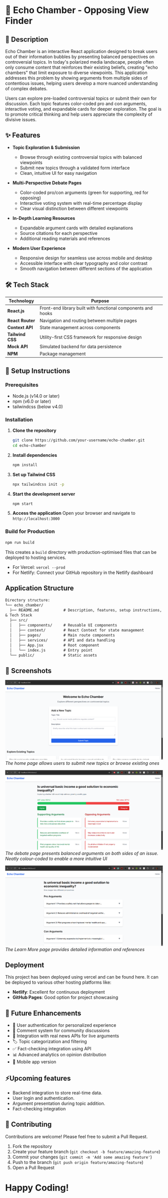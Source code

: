 # 🔄 Echo Chamber - Opposing View Finder

## 📝 Description

Echo Chamber is an interactive React application designed to break users out of their information bubbles by presenting balanced perspectives on controversial topics. In today's polarized media landscape, people often only consume content that reinforces their existing beliefs, creating "echo chambers" that limit exposure to diverse viewpoints. This application addresses this problem by showing arguments from multiple sides of contentious issues, helping users develop a more nuanced understanding of complex debates.

Users can explore pre-loaded controversial topics or submit their own for discussion. Each topic features color-coded pro and con arguments, interactive voting, and expandable cards for deeper exploration. The goal is to promote critical thinking and help users appreciate the complexity of divisive issues.

## ✨ Features

- **Topic Exploration & Submission**
  - Browse through existing controversial topics with balanced viewpoints
  - Submit new topics through a validated form interface
  - Clean, intuitive UI for easy navigation

- **Multi-Perspective Debate Pages**
  - Color-coded pro/con arguments (green for supporting, red for opposing)
  - Interactive voting system with real-time percentage display
  - Clear visual distinction between different viewpoints

- **In-Depth Learning Resources**
  - Expandable argument cards with detailed explanations
  - Source citations for each perspective
  - Additional reading materials and references

- **Modern User Experience**
  - Responsive design for seamless use across mobile and desktop
  - Accessible interface with clear typography and color contrast
  - Smooth navigation between different sections of the application

## 🛠️ Tech Stack

| Technology | Purpose |
|------------|---------|
| **React.js** | Front-end library built with functional components and hooks |
| **React Router** | Navigation and routing between multiple pages |
| **Context API** | State management across components |
| **Tailwind CSS** | Utility-first CSS framework for responsive design |
| **Mock API** | Simulated backend for data persistence |
| **NPM** | Package management |

## 🚀 Setup Instructions

### Prerequisites
- Node.js (v14.0 or later)
- npm (v6.0 or later)
- tailwindcss (below v4.0)

### Installation

1. **Clone the repository**
   ```bash
   git clone https://github.com/your-username/echo-chamber.git
   cd echo-chamber
   ```

2. **Install dependencies**
   ```bash
   npm install
   ```

3. **Set up Tailwind CSS**
   ```bash
   npx tailwindcss init -p
   ```

4. **Start the development server**
   ```bash
   npm start
   ```

5. **Access the application**
   Open your browser and navigate to `http://localhost:3000`

### Build for Production

```bash
npm run build
```

This creates a `build` directory with production-optimised files that can be deployed to hosting services.
- For Vercel: `vercel --prod`
- For Netlify: Connect your GitHub repository in the Netlify dashboard

## Application Structure

```
Directory structure:
└── echo_chamber/
  ├── README.md           # Description, features, setup instructions, & Tech Stack
  ├── src/
  │   ├── components/     # Reusable UI components
  │   ├── context/        # React Context for state management
  │   ├── pages/          # Main route components
  │   ├── services/       # API and data handling
  │   ├── App.jsx         # Root component
  │   └── index.js        # Entry point
  └── public/             # Static assets
```

## 📸 Screenshots

![Home Page](./public/assets/HomePage.png)
*The home page allows users to submit new topics or browse existing ones*

![Debate Page](./public/assets/DebatePage.png)
*The debate page presents balanced arguments on both sides of an issue. Neatly colour-coded to enable a more intuitive UI*

![Learn More Page](./public/assets/LearnMorePage.png)
*The Learn More page provides detailed information and references*


## Deployment

This project has been deployed using vercel and can be found here. It can be deployed to various other hosting platforms like:

- **Netlify**: Excellent for continuous deployment
- **GitHub Pages**: Good option for project showcasing

## 🔮 Future Enhancements

- 👤 User authentication for personalized experience
- 💬 Comment system for community discussions
- 📰 Integration with real news APIs for live arguments
- 🏷️ Topic categorization and filtering
- ✅ Fact-checking integration using API
- 📊 Advanced analytics on opinion distribution
- 📱 Mobile app version

## ⚡Upcoming features

- Backend integration to store real-time data.
- User login and authentication.
- Argument presentation during topic addition.
- Fact-checking integration

## 🤝 Contributing

Contributions are welcome! Please feel free to submit a Pull Request.

1. Fork the repository
2. Create your feature branch (`git checkout -b feature/amazing-feature`)
3. Commit your changes (`git commit -m 'Add some amazing feature'`)
4. Push to the branch (`git push origin feature/amazing-feature`)
5. Open a Pull Request

# Happy Coding!